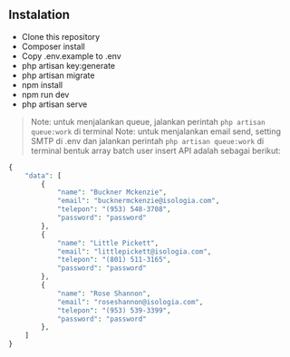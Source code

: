 

## Instalation

<!-- buat bullet -->
- Clone this repository
- Composer install
- Copy .env.example to .env
- php artisan key:generate
- php artisan migrate
- npm install
- npm run dev
- php artisan serve

<!-- buat notes -->
> Note: untuk menjalankan queue, jalankan perintah `php artisan queue:work` di terminal
> Note: untuk menjalankan email send, setting SMTP di .env dan jalankan perintah `php artisan queue:work` di terminal
> bentuk array batch user insert API adalah sebagai berikut:
```php
{
    "data": [
        {
            "name": "Buckner Mckenzie",
            "email": "bucknermckenzie@isologia.com",
            "telepon": "(953) 548-3708",
            "password": "password"
        },
        {
            "name": "Little Pickett",
            "email": "littlepickett@isologia.com",
            "telepon": "(801) 511-3165",
            "password": "password"
        },
        {
            "name": "Rose Shannon",
            "email": "roseshannon@isologia.com",
            "telepon": "(953) 539-3399",
            "password": "password"
        },
    ]
}
```

